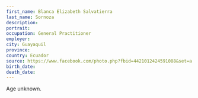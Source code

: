 ```yaml
---
first_name: Blanca Elizabeth Salvatierra
last_name: Sornoza
description: 
portrait: 
occupation: General Practitioner
employer: 
city: Guayaquil
province: 
country: Ecuador
source: https://www.facebook.com/photo.php?fbid=4421012424591088&set=a.278863962139309&type=3&theater
birth_date: 
death_date: 
---
```


Age unknown.
